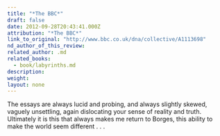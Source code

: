 ```yaml
---
title: "*The BBC*"
draft: false
date: 2012-09-28T20:43:41.000Z
attribution: "*The BBC*"
link_to_original: "http://www.bbc.co.uk/dna/collective/A1113698"
nd_author_of_this_review:
related_author: .md
related_books:
  - book/labyrinths.md
description:
weight:
layout: none
---
```

The essays are always lucid and probing, and always slightly skewed, vaguely unsettling, again dislocating your sense of reality and truth. Ultimately it is this that always makes me return to Borges, this ability to make the world seem different . . .

